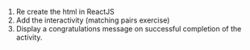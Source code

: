 1. Re create the html in ReactJS
2. Add the interactivity  (matching pairs exercise)
3. Display a congratulations message on successful completion of the activity.